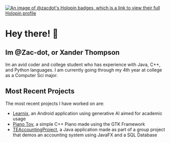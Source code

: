 [![An image of @zacdot's Holopin badges, which is a link to view their full Holopin profile](https://holopin.me/zacdot)](https://holopin.io/@zacdot)
# Hey there! 👋
## Im @Zac-dot, or Xander Thompson

Im an avid coder and college student who has experience with Java, C++, and Python languages. I am currently going through my 4th year at college as a Computer Sci major.

## Most Recent Projects

The most recent projects I have worked on are:
- [Learnix](https://github.com/EvilDragovka/Capstone_Project_One), an Android application using generative AI aimed for academic usage
- [Piano Toy](https://github.com/Zac-dot/Pianotoy), a simple C++ Piano made using the GTK Framework
- [TEAccountingProject](https://github.com/Zac-dot/TEAccountingProject), a Java application made as part of a group project that demos an accounting system using JavaFX and a SQL Database
